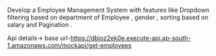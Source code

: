 Develop a Employee Management System with features like Dropdown filtering based on department of Employee , gender , sorting based on salary and Pagination .

Api details->
base url-https://dbioz2ek0e.execute-api.ap-south-1.amazonaws.com/mockapi/get-employees